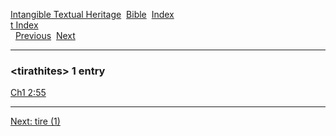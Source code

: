[Intangible Textual Heritage](../../index)  [Bible](../index) 
[Index](index)   
[t Index](_t_)  
  [Previous](c11618)  [Next](c11620) 

------------------------------------------------------------------------

### &lt;tirathites&gt; 1 entry

[Ch1 2:55](../kjv/ch1002.htm#055)  

------------------------------------------------------------------------

[Next: tire (1)](c11620)
